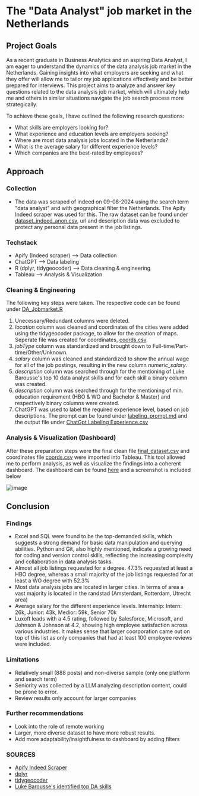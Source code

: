 # The "Data Analyst" job market in the Netherlands 

## Project Goals

As a recent graduate in Business Analytics and an aspiring Data Analyst, I am eager to understand the dynamics of the data analysis job market in the Netherlands. Gaining insights into what employers are seeking and what they offer will allow me to tailor my job applications effectively and be better prepared for interviews. This project aims to analyze and answer key questions related to the data analysis job market, which will ultimately help me and others in similar situations navigate the job search process more strategically.

To achieve these goals, I have outlined the following research questions:
- What skills are employers looking for?
- What experience and education levels are employers seeking?
- Where are most data analysis jobs located in the Netherlands?
- What is the average salary for different experience levels?
- Which companies are the best-rated by employees?

## Approach 

### Collection
- The data was scraped of indeed on 09-08-2024 using the search term "data analyst" and with geographical filter the Netherlands. The Apify Indeed scraper was used for this. The raw dataset can be found under [dataset_indeed_anon.csv](dataset_indeed_anon.csv), url and description data was excluded to protect any personal data present in the job listings.

### Techstack
- Apify (Indeed scraper) --> Data collection
- ChatGPT --> Data labeling
- R (dplyr, tidygeocoder) --> Data cleaning & engineering
- Tableau --> Analysis & Visualization

### Cleaning & Engineering
The following key steps were taken. The respective code can be found under [DA_Jobmarket.R](DA_Jobmarket.R)
1. Unecessary/Redundant columns were deleted.
2. _location_ column was cleaned and coordinates of the cities were added using the tidygeocoder package, to allow for the creation of maps. Seperate file was created for coordinates, [coords.csv](coords.csv).
3. _jobType_ column was standardized and brought down to Full-time/Part-time/Other/Unknown.
4. _salary_ column was cleaned and standardized to show the annual wage for all of the job postings, resulting in the new column _numeric_salary_.
5. _description_ column was searched through for the mentioning of Luke Barousse's top 10 data analyst skills and for each skill a binary column was created.
6. _description_ column was searched through for the mentioning of min. education requirement (HBO & WO and Bachelor & Master) and respectively binary columns were created.  
7. ChatGPT was used to label the required experience level, based on job descriptions. The prompt can be found under [labeling_prompt.md](labeling_prompt.md) and the output file under [ChatGpt Labeling Experience.csv](ChatGPT%20Labeling%20Experience.csv)


### Analysis & Visualization (Dashboard)
After these preparation steps were the final clean file [final_dataset.csv](final_dataset.csv) and coordinates file [coords.csv](coords.csv) were imported into Tableau. This tool allowed me to perform analysis, as well as visualize the findings into a coherent dashboard. The dashboard can be found [here](https://public.tableau.com/views/DA-JobmarketDashboard/Dashboard1?:language=en-US&:sid=&:redirect=auth&:display_count=n&:origin=viz_share_link) and a screenshot is included below

![image](https://github.com/user-attachments/assets/1a194e1b-cf6d-41e6-8b2e-33bb6f311a1f)


## Conclusion

### Findings
- Excel and SQL were found to be the top-demanded skills, which suggests a strong demand for basic data manipulation and querying abilities. Python and Git, also highly mentioned, indicate a growing need for coding and version control skills, reflecting the increasing complexity and collaboration in data analysis tasks.
- Almost all job listings requested for a degree. 47.3% requested at least a HBO degree, whereas a small majority of the job listings requested for at least a WO degree with 52.3%
- Most data analysis jobs are located in larger cities. In terms of area a vast majority is located in the randstad (Amsterdam, Rotterdam, Utrecht area)
- Average salary for the different experience levels. Internship: Intern: 26k, Junior: 43k, Medior: 59k, Senior 70k
- Luxoft leads with a 4.5 rating, followed by Salesforce, Microsoft, and Johnson & Johnson at 4.2, showing high employee satisfaction across various industries. It makes sense that larger coorporation came out on top of this list as only companies that had at least 100 employee reviews were included. 

### Limitations
- Relatively small (888 posts) and non-diverse sample (only one platform and search term)
- Seniority was collected by a LLM analyzing description content, could be prone to error.
- Review results only account for larger companies

### Further recommendations
- Look into the role of remote working
- Larger, more diverse dataset to have more robust results.  
- Add more adaptability/insightfulness to dashboard by adding filters

### SOURCES
- [Apify Indeed Scraper](https://apify.com/misceres/indeed-scraper)
- [dplyr](https://dplyr.tidyverse.org)
- [tidygeocoder](https://cran.r-project.org/web/packages/tidygeocoder/vignettes/tidygeocoder.html)
- [Luke Barousse's identified top DA skills](https://datanerd.tech)
